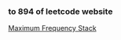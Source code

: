 ### to 894 of leetcode website

[Maximum Frequency Stack](https://leetcode-cn.com/problems/maximum-frequency-stack/)